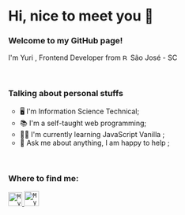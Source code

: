 # Hi, nice to meet you 🖖
### Welcome to my GitHub page!
<p>
	I'm Yuri , Frontend Developer from  <img width="12" src="https://www.flaticon.com/svg/static/icons/svg/197/197386.svg" alt="Brazil" /> São José - SC 
</p>
<br>

### Talking about personal stuffs
<ul> 
<li type="circle"> 🖥️ I'm Information Science Technical;</li>
<li type="circle"> 📚 I'm a self-taught web programming;</li>
<li type="circle"> 👨‍💻 I'm currently learning JavaScript Vanilla ;</li>
<li type="circle"> 💬 Ask me about anything, I am happy to help ;</li>
</ul>
<br>

### Where to find me:
<a href="https://www.linkedin.com/in/yuricianci/">
  <code><img alt="My linkedin" width="28" src="https://www.flaticon.com/svg/static/icons/svg/1383/1383262.svg" /></code>
</a>

<a href="mailto:yucianci@gmail.com">
  <code><img alt="My e-mail" width="30" src="https://www.flaticon.com/svg/static/icons/svg/324/324123.svg" /></code>
</a>
